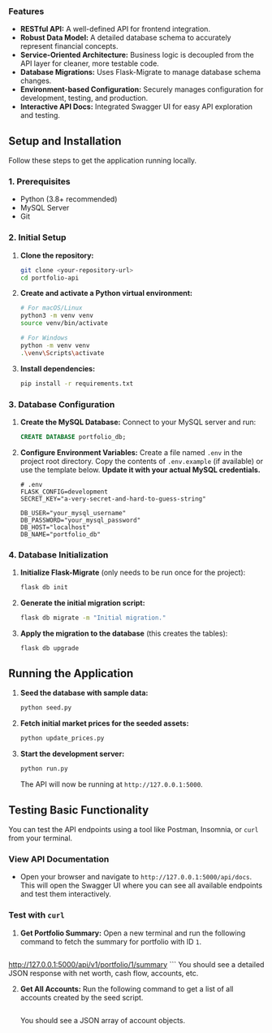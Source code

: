 ### Features

* **RESTful API:** A well-defined API for frontend integration.
* **Robust Data Model:** A detailed database schema to accurately represent financial concepts.
* **Service-Oriented Architecture:** Business logic is decoupled from the API layer for cleaner, more testable code.
* **Database Migrations:** Uses Flask-Migrate to manage database schema changes.
* **Environment-based Configuration:** Securely manages configuration for development, testing, and production.
* **Interactive API Docs:** Integrated Swagger UI for easy API exploration and testing.

## Setup and Installation

Follow these steps to get the application running locally.

### 1. Prerequisites

* Python (3.8+ recommended)
* MySQL Server
* Git

### 2. Initial Setup

1.  **Clone the repository:**
    ```bash
    git clone <your-repository-url>
    cd portfolio-api
    ```

2.  **Create and activate a Python virtual environment:**
    ```bash
    # For macOS/Linux
    python3 -m venv venv
    source venv/bin/activate

    # For Windows
    python -m venv venv
    .\venv\Scripts\activate
    ```

3.  **Install dependencies:**
    ```bash
    pip install -r requirements.txt
    ```

### 3. Database Configuration

1.  **Create the MySQL Database:**
    Connect to your MySQL server and run:
    ```sql
    CREATE DATABASE portfolio_db;
    ```

2.  **Configure Environment Variables:**
    Create a file named `.env` in the project root directory. Copy the contents of `.env.example` (if available) or use the template below. **Update it with your actual MySQL credentials.**

    ```
    # .env
    FLASK_CONFIG=development
    SECRET_KEY="a-very-secret-and-hard-to-guess-string"

    DB_USER="your_mysql_username"
    DB_PASSWORD="your_mysql_password"
    DB_HOST="localhost"
    DB_NAME="portfolio_db"
    ```

### 4. Database Initialization

1.  **Initialize Flask-Migrate** (only needs to be run once for the project):
    ```bash
    flask db init
    ```

2.  **Generate the initial migration script:**
    ```bash
    flask db migrate -m "Initial migration."
    ```

3.  **Apply the migration to the database** (this creates the tables):
    ```bash
    flask db upgrade
    ```

## Running the Application

1.  **Seed the database with sample data:**
    ```bash
    python seed.py
    ```

2.  **Fetch initial market prices for the seeded assets:**
    ```bash
    python update_prices.py
    ```

3.  **Start the development server:**
    ```bash
    python run.py
    ```
    The API will now be running at `http://127.0.0.1:5000`.

## Testing Basic Functionality

You can test the API endpoints using a tool like Postman, Insomnia, or `curl` from your terminal.

### View API Documentation

* Open your browser and navigate to `http://127.0.0.1:5000/api/docs`. This will open the Swagger UI where you can see all available endpoints and test them interactively.

### Test with `curl`

1.  **Get Portfolio Summary:**
    Open a new terminal and run the following command to fetch the summary for portfolio with ID `1`.
    ```
http://127.0.0.1:5000/api/v1/portfolio/1/summary
    ```
    You should see a detailed JSON response with net worth, cash flow, accounts, etc.

2.  **Get All Accounts:**
    Run the following command to get a list of all accounts created by the seed script.
    ```http://127.0.0.1:5000/api/v1/portfolio/accounts
    ```
    You should see a JSON array of account objects.

